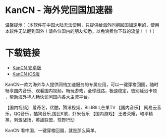 
# KanCN - 海外党回国加速器
温馨提示：（本软件在中国大陆无法使用，只提供给海外同胞回国加速用的，使用本软件无法翻到国外！请各位国内的朋友知悉，以免浪费你下载的流量！！！）

# 下载链接
- [KanCN 安卓版](https://github.com/KanCN/KanCN-Client/raw/master/KanCN_github_1.2.0.apk)
- [KanCN iOS版](https://apps.apple.com/cn/app/id1475240284)

KanCN一款为海外华人提供网络加速服务的专属应用，可以一键穿梭回国，随时畅享国内音乐、观看国内视频，畅玩游戏，全球线路，极速稳定，告别延迟卡顿 ，帮助海外华人畅快访问国内各大主流平台。

【国内视频】 爱奇艺，优酷，腾讯视频，BILIBILI,芒果TV
【国内音乐】 网易云音乐，QQ音乐，酷狗音乐,国民K歌，虾米音乐
【国内游戏】 王者荣耀，和平精英，刺激战场，英雄联盟，荒野行动

KanCN 看中国，一键穿梭回国，就是那么简单。
